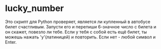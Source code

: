 # lucky_number
Это скрипт для Python проверяет, является ли купленный в автобусе билет счастливым.
Запусти его и перепиши 6-значное число с билета и он скажет, повезло ли тебе.
Если у тебя с собой есть ещё билет, ты можешь нажать 'y'(латиницей) и повторить.
Если нет - любой символ и Enter.
